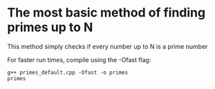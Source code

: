 # The most basic method of finding primes up to N
This method simply checks if every number up to N is a prime number

For faster run times, compile using the -Ofast flag:
```
g++ primes_default.cpp -Ofast -o primes
primes
```